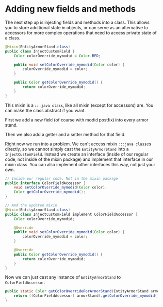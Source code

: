 # Adding new fields and methods

The next step up is injecting fields and methods into a class. This allows you to store additional state in objects, or can serve as an alternative to accessors for more complex operations that need to access private state of a class.

```java
@Mixin(EntityArmorStand.class)
public class InjectCustomField {
    Color colorOverride_mymodid = Color.RED;

    public void setColorOverride_mymodid(Color color) {
        colorOverride_mymodid = color;
    }

    public Color getColorOverride_mymodid() {
        return colorOverride_mymodid;
    }
}
```

This mixin is a `:::java class`, like all mixin (except for accessors) are. You can make the class abstract if you want. 

First we add a new field (of course with modid postfix) into every armor stand.

Then we also add a getter and a setter method for that field.

Right now we run into a problem. We can't access mixin `:::java class`es directly, so we cannot simply cast the `EntityArmorStand` into a `InjectCustomField`. Instead we create an interface (inside of our regular code, not inside of the mixin package) and implement that interface in our mixin class. You can also implement other interfaces this way, not just your own.

```java
// Inside our regular code. Not in the mixin package
public interface ColorFieldAccessor {
    void setColorOverride_mymodid(Color color);
    Color getColorOverride_mymodid();
}

// And the updated mixin
@Mixin(EntityArmorStand.class)
public class InjectCustomField implement ColorFieldAccessor {
    Color colorOverride_mymodid;

    @Override
    public void setColorOverride_mymodid(Color color) {
        colorOverride_mymodid = color;
    }

    @Override
    public Color getColorOverride_mymodid() {
        return colorOverride_mymodid;
    }
}
```

Now we can just cast any instance of `EntityArmorStand` to `ColorFieldAccessor`:

```java
public static Color getColorOverrideForArmorStand(EntityArmorStand armorStand) {
    return ((ColorFieldAccessor) armorStand).getColorOverride_mymodid();
}
```






